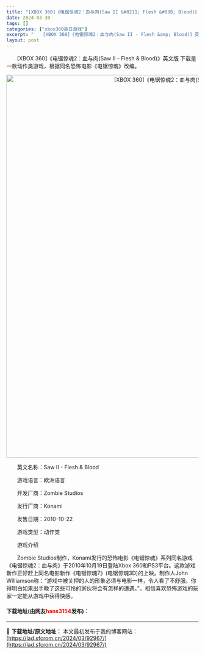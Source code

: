 ```yaml
---
title: "[XBOX 360]《电锯惊魂2：血与肉(Saw II &#8211; Flesh &#038; Blood)》英文版 下载"
date: 2024-03-30
tags: []
categories: ["xbox360英日游戏"]
excerpt: "　　[XBOX 360]《电锯惊魂2：血与肉(Saw II - Flesh &amp; Blood)》英文版 下载是一款动作类游戏，根据同名恐怖电影《电锯惊魂》改编。 　　英文名称：Saw II - Flesh &amp; Blood 　　游戏语言：欧洲语言 　　开发厂商：Zombie Studio&hellip;"
layout: post
---
```


 <p>　　[XBOX 360]《电锯惊魂2：血与肉(Saw II - Flesh &amp; Blood)》英文版 下载是一款动作类游戏，根据同名恐怖电影《电锯惊魂》改编。</p> <p align="center"><img align="" border="0" src="https://lad.sfcrom.cn/wp-content/uploads/2024/03/20240330_6607d9db7fa3b.webp" width="1005" alt="[XBOX 360]《电锯惊魂2：血与肉(Saw II - Flesh &amp; Blood)》英文版 下载" /></p> <p>　　英文名称：Saw II - Flesh &amp; Blood</p> <p>　　游戏语言：欧洲语言</p> <p>　　开发厂商：Zombie Studios</p> <p>　　发行厂商：Konami</p> <p>　　发售日期：2010-10-22</p> <p>　　游戏类型：动作类</p> <p>　　游戏介绍</p> <p>　　Zombie Studios制作，Konami发行的恐怖电影《电锯惊魂》系列同名游戏《电锯惊魂2：血与肉》于2010年10月19日登陆Xbox 360和PS3平台。这款游戏新作正好赶上同名电影新作《电锯惊魂7》(电锯惊魂3D)的上映。制作人John Williamson称：&ldquo;游戏中被关押的人的形象必须与电影一样，令人看了不舒服。你得明白如果出手晚了这些可怜的家伙将会有怎样的遭遇。&rdquo;。相信喜欢恐怖游戏的玩家一定能从游戏中获得快感。</p> <p><h4>下载地址(由网友<font color="red">hans3154</font>发布)：</h4></p> 

---
📖 **下载地址/原文地址：** 本文最初发布于我的博客网站：[https://lad.sfcrom.cn/2024/03/92967/](https://lad.sfcrom.cn/2024/03/92967/)
